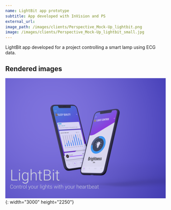 ```yaml
---
name: LightBit app prototype
subtitle: App developed with InVision and PS
external_url:
image_path: /images/clients/Perspective_Mock-Up_lightbit.png
image: /images/clients/Perspective_Mock-Up_lightbit_small.jpg
---
```


LightBit app developed for a project controlling a smart lamp using ECG data.

## Rendered images

![](/images/clients/Flying_iPhoneX_Mockups_black.png){: width="3000" height="2250"}